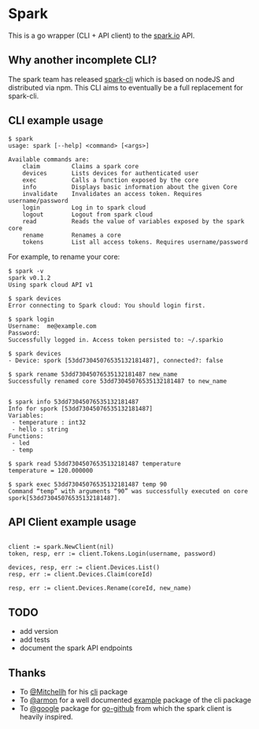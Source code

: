 # Spark

This is a go wrapper (CLI + API client)  to the [spark.io](https://www.spark.io) API.


## Why another incomplete CLI?

The spark team has released [spark-cli](https://github.com/spark/spark-cli/) which is based on nodeJS and distributed via npm.
This CLI aims to eventually be a full replacement for spark-cli.


## CLI example usage

```
$ spark
usage: spark [--help] <command> [<args>]

Available commands are:
    claim         Claims a spark core
    devices       Lists devices for authenticated user
    exec          Calls a function exposed by the core
    info          Displays basic information about the given Core
    invalidate    Invalidates an access token. Requires username/password
    login         Log in to spark cloud
    logout        Logout from spark cloud
    read          Reads the value of variables exposed by the spark core
    rename        Renames a core
    tokens        List all access tokens. Requires username/password
```

For example, to rename your core:

```
$ spark -v
spark v0.1.2
Using spark cloud API v1

$ spark devices
Error connecting to Spark cloud: You should login first.

$ spark login
Username:  me@example.com
Password: 
Successfully logged in. Access token persisted to: ~/.sparkio

$ spark devices
- Device: spork [53dd73045076535132181487], connected?: false

$ spark rename 53dd73045076535132181487 new_name
Successfully renamed core 53dd73045076535132181487 to new_name


$ spark info 53dd73045076535132181487
Info for spork [53dd73045076535132181487]
Variables:
 - temperature : int32
 - hello : string
Functions:
 - led
 - temp

$ spark read 53dd73045076535132181487 temperature
temperature = 120.000000

$ spark exec 53dd73045076535132181487 temp 90
Command “temp” with arguments “90” was successfully executed on core spork[53dd73045076535132181487].
```


## API Client example usage

```golang

client := spark.NewClient(nil)
token, resp, err := client.Tokens.Login(username, password)

devices, resp, err := client.Devices.List()
resp, err := client.Devices.Claim(coreId)

resp, err := client.Devices.Rename(coreId, new_name)
```

## TODO
- add version
- add tests
- document the spark API endpoints


## Thanks

- To [@Mitchellh](https://github.com/mitchellh) for his [cli](https://github.com/mitchellh/cli) package
- To [@armon](https://github.com/armon) for a well documented [example](https://github.com/hashicorp/consul) package of the cli package
- To [@google](https://github.com/google) package for [go-github](https://github.com/google/go-github) from which the spark client is heavily inspired.